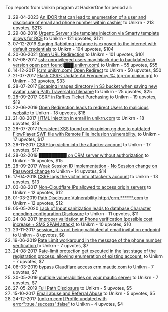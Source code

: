 Top reports from Unikrn program at HackerOne for period all:

1. 29-04-2023 [An IDOR that can lead to enumeration of a user and disclosure of email and phone number within cashier](https://hackerone.com/reports/1966006) to Unikrn - 213 upvotes, $213
2. 29-08-2016 [Urgent: Server side template injection via Smarty template allows for RCE](https://hackerone.com/reports/164224) to Unikrn - 121 upvotes, $121
3. 07-12-2019 [Staging Rabbitmq instance is exposed to the internet with default credentials](https://hackerone.com/reports/753602) to Unikrn - 104 upvotes, $104
4. 20-06-2021 [Open URL Redirection](https://hackerone.com/reports/1238684) to Unikrn - 101 upvotes, $101
5. 07-08-2017 [ssh: unprivileged users may hijack due to backdated ssh version open port found(███.unikrn.com)](https://hackerone.com/reports/257335) to Unikrn - 55 upvotes, $55
6. 14-12-2017 [[crm.unikrn.com] Open Redirect](https://hackerone.com/reports/297803) to Unikrn - 50 upvotes, $50
7. 21-07-2017 [Flash CSRF: Update Ad Frequency %: [cp-ng.pinion.gg]](https://hackerone.com/reports/251918) to Unikrn - 33 upvotes, $33
8. 28-07-2017 [Escaping images directory in S3 bucket when saving new avatar, using Path Traversal in filename](https://hackerone.com/reports/254200) to Unikrn - 25 upvotes, $25
9. 28-09-2017 [CSRF in Raffles Ticket Purchasing](https://hackerone.com/reports/272588) to Unikrn - 19 upvotes, $19
10. 22-06-2019 [Open Redirection leads to redirect Users to malicious website](https://hackerone.com/reports/625546) to Unikrn - 18 upvotes, $18
11. 21-08-2017 [HTML injection in email in unikrn.com](https://hackerone.com/reports/262004) to Unikrn - 18 upvotes, $18
12. 28-07-2017 [Persistent XSS found on bin.pinion.gg due to outdated FlowPlayer SWF file with Remote File Inclusion vulnerability.](https://hackerone.com/reports/254269) to Unikrn - 17 upvotes, $17
13. 26-11-2017 [CSRF log victim into the attacker account](https://hackerone.com/reports/293016) to Unikrn - 17 upvotes, $17
14. 28-02-2019 [█████████ on CRM server without authorization](https://hackerone.com/reports/503300) to Unikrn - 15 upvotes, $15
15. 28-09-2017 [Weak Session ID Implementation - No Session change on Password change](https://hackerone.com/reports/272839) to Unikrn - 14 upvotes, $14
16. 17-04-2018 [CSRF logs the victim into attacker's account](https://hackerone.com/reports/339352) to Unikrn - 13 upvotes, $13
17. 03-08-2017 [Non-Cloudflare IPs allowed to access origin servers](https://hackerone.com/reports/255978) to Unikrn - 12 upvotes, $12
18. 01-03-2019 [Path Disclosure Vulnerability http://crm.******.com](https://hackerone.com/reports/503804) to Unikrn - 12 upvotes, $12
19. 05-05-2020 [Lack of Input sanitization leads to database Character encoding configuration Disclosure](https://hackerone.com/reports/866271) to Unikrn - 11 upvotes, $11
20. 24-08-2017 [Improper validation at Phone verification (possible cost increase + SMS SPAM attack)](https://hackerone.com/reports/263010) to Unikrn - 10 upvotes, $10
21. 23-11-2017 [session_id is not being validated at email invitation endpoint](https://hackerone.com/reports/292636) to Unikrn - 8 upvotes, $8
22. 19-06-2019 [Rate Limit workaround in the message of the phone number verification ](https://hackerone.com/reports/619578) to Unikrn - 7 upvotes, $7
23. 24-08-2017 [Rate-limit protection get executed in the last stage of the registration process, allowing enumeration of existing account.](https://hackerone.com/reports/262830) to Unikrn - 7 upvotes, $7
24. 08-03-2019 [bypass Claudflare access crm.mautic.com](https://hackerone.com/reports/507012) to Unikrn - 7 upvotes, $7
25. 30-05-2019 [multiple vulnerabilities on your mautic server](https://hackerone.com/reports/592885) to Unikrn - 7 upvotes, $7
26. 27-05-2019 [Full Path Disclosure](https://hackerone.com/reports/591002) to Unikrn - 5 upvotes, $5
27. 15-10-2017 [Email abuse and Referral Abuse](https://hackerone.com/reports/277407) to Unikrn - 5 upvotes, $5
28. 24-12-2017 [[unikrn.com] Profile updated with error":true,"success":false"](https://hackerone.com/reports/300301) to Unikrn - 4 upvotes, $4
